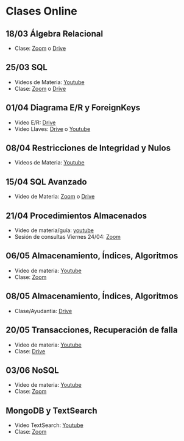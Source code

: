 # Clases Online

## 18/03 Álgebra Relacional

- Clase: [Zoom](https://zoom.us/rec/share/2M4rNeqg1mlOeKvu0mzNY5coMrnUeaa82ygbrvpbzkf-B5owGeUIJLgkBWWf-JvB) o [Drive](https://drive.google.com/drive/folders/1OBe2EVnAwXT6Vrl7KMloYKTdGavJKMo1)

## 25/03 SQL

- Videos de Materia: [Youtube](https://www.youtube.com/watch?v=Ce-hNjfninU&list=PLleedqq9njXUHhFeOJzgsMThN4bzKtl8c)
- Clase: [Zoom](https://zoom.us/rec/share/6etpcriv6G5OGLfzwXGDC4V8Aof1X6a80XIZrqUFzx7tk-lij3TX4u1mtgpB77Fa) o [Drive](https://drive.google.com/drive/folders/1fXZS8fcxROLKS-tH9DyuFOrMle6Q5wug)

## 01/04 Diagrama E/R y ForeignKeys

- Video E/R: [Drive](https://drive.google.com/drive/folders/13Ld8zoWWR4vBjjixljaHvysG0NdWYeq8)
- Video Llaves: [Drive](https://drive.google.com/drive/folders/13Ld8zoWWR4vBjjixljaHvysG0NdWYeq8) o [Youtube](https://www.youtube.com/watch?v=V9BshcMCpVQ)

## 08/04 Restricciones de Integridad y Nulos

- Videos de Materia: [Youtube](https://www.youtube.com/playlist?list=PLeLV_ztnnBSgXrf-mX_YO5hCqpxYVDx05)

## 15/04 SQL Avanzado

- Video de Materia: [Zoom](https://zoom.us/rec/share/uPF2C53BrkhOZo2V9FDHa4guHZu-X6a80yUY-fRbzkrZRD8m7DnIrLKvrshNoPYR) o [Drive](https://drive.google.com/drive/folders/1PnAAT_1NtSdQIfo1K8HcjTkt1C0PXcZN)

## 21/04 Procedimientos Almacenados 

- Video de materia/guía: [youtube](https://www.youtube.com/playlist?list=PLeLV_ztnnBSi8K-UBEs44D5xidvwP8kDH)
- Sesión de consultas Viernes 24/04: [Zoom](https://zoom.us/rec/share/5sxJJZvq1zlJE6vV9FHgCqADD9nHaaa81HUc-PoIzBnNedK1YX6UE05Oz3fO8rv_)

## 06/05 Almacenamiento, Índices, Algoritmos
- Video de materia: [Youtube](https://www.youtube.com/watch?v=9zeiEzqG8ps&t) 
- Clase: [Zoom](https://zoom.us/rec/share/w8VWfrag8lhIHs_p0EH_XYV7Iq_Daaa8gycW_PYFyUoAdLhDqRz6EYrOxFH7cA5o)

## 08/05 Almacenamiento, Índices, Algoritmos
- Clase/Ayudantia: [Drive](https://drive.google.com/open?id=11dMCNGc71IlZb9OiKj-cETom7YCddvnd) 

## 20/05 Transacciones, Recuperación de falla
- Video de materia: [Youtube](https://www.youtube.com/watch?v=rUIR8pUIlIo&list=PLeLV_ztnnBShvNikoSSQBsAMhwq47fpym) 
- Clase: [Drive](https://drive.google.com/open?id=1pKo8TClFOUQSt7KkjmOq7I9rqEKUE7rI) 

## 03/06 NoSQL
- Video de materia: [Youtube](https://www.youtube.com/playlist?list=PLeLV_ztnnBSjMyKRlSUIu0ImW_LZ-Vk8s) 
- Clase: [Zoom](https://zoom.us/rec/share/zN5nAIDgy01ISK_S9B3BcJwCP4LbX6a80CBM8vYNzxlQk6MUcTXDNmwvtwWsh9fR)

## MongoDB y TextSearch
- Video TextSearch: [Youtube](https://www.youtube.com/watch?v=vR97-4UG7x0)
- Clase: [Zoom](https://zoom.us/rec/play/78IucLigrD43SYXGsgSDBPV4W9TrLaus0ikc8qYNmUa0BSRWY1KvZrQQY7FT4HibTSL3sQd9Y0IkuclL?continueMode=true)

